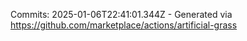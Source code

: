 Commits: 2025-01-06T22:41:01.344Z - Generated via https://github.com/marketplace/actions/artificial-grass
<br>
